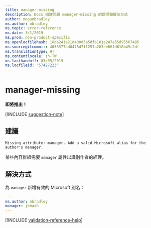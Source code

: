 ```yaml
---
title: manager-missing
description: Docs 組建問題 manager-missing 的說明和解決方式
author: meganbradley
ms.author: mbradley
ms.topic: error-reference
ms.date: 3/1/2019
ms.prod: non-product-specific
ms.openlocfilehash: 16da241a21d400d5a5dfb101e247e55d95567485
ms.sourcegitcommit: 4053577bd0478d711257a283ee661d618b49c2df
ms.translationtype: HT
ms.contentlocale: zh-TW
ms.lasthandoff: 03/05/2019
ms.locfileid: "57427223"
---
```

# <a name="manager-missing"></a>manager-missing

**即將推出！**

[!INCLUDE [suggestion-note](includes/suggestion-note.md)]

## <a name="suggestion"></a>建議

`Missing attribute: manager. Add a valid Microsoft alias for the author's manager.`

某些內容群組需要 `manager` 屬性以識別作者的經理。

## <a name="resolution"></a>解決方式

為 `manager` 新增有效的 Microsoft 別名：

```yml
---
ms.author: mbradley
manager: jemash
---
```

<!--make sure to add this file to your includes folder and verify the path-->
[!INCLUDE [validation-reference-help](includes/validation-reference-help.md)]
